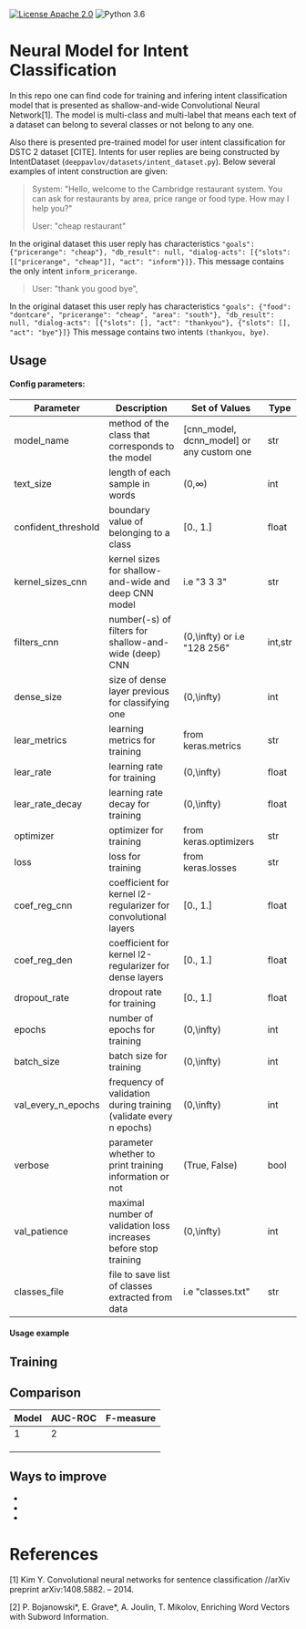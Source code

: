 [![License Apache 2.0](https://img.shields.io/badge/license-Apache%202.0-blue.svg)](/LICENSE.txt)
![Python 3.6](https://img.shields.io/badge/python-3.6-green.svg)

# Neural Model for Intent Classification

In this repo one can find code for training and infering intent classification model
that is presented as shallow-and-wide Convolutional Neural Network[1]. 
The model is multi-class and multi-label that means each text of a dataset 
can belong to several classes or not belong to any one.

Also there is presented pre-trained model for user intent classification for DSTC 2 dataset [CITE].
Intents for user replies are being constructed by IntentDataset (`deeppavlov/datasets/intent_dataset.py`).
Below several examples of intent construction are given:

> System: "Hello, welcome to the Cambridge restaurant system. You can ask for restaurants by area, price range or food type. How may I help you?"
>
> User: "cheap restaurant"

In the original dataset this user reply has characteristics
`"goals": {"pricerange": "cheap"}, "db_result": null, "dialog-acts": [{"slots": [["pricerange", "cheap"]], "act": "inform"}]}`.
This message contains the only intent `inform_pricerange`.

> User: "thank you good bye",

In the original dataset this user reply has characteristics 
`"goals": {"food": "dontcare", "pricerange": "cheap", "area": "south"}, "db_result": null, "dialog-acts": [{"slots": [], "act": "thankyou"}, {"slots": [], "act": "bye"}]}`
This message contains two intents `(thankyou, bye)`.


## Usage

#### Config parameters:  

|   Parameter         |  Description                                                      | Set of Values                                 | Type    |
|---------------------|-------------------------------------------------------------------|-----------------------------------------------|---------|
| model_name          | method of the class that corresponds to the model                 | \[cnn_model, dcnn_model\] or any custom one   | str     |
| text_size           | length of each sample in words                                    |  (0,$\infty$)                                 | int     |
| confident_threshold | boundary value of belonging to a class                            |   \[0., 1.\]                                  | float   |
| kernel_sizes_cnn    | kernel sizes for shallow-and-wide and deep CNN model              |  i.e "3 3 3"                                  | str     |
| filters_cnn         | number(-s) of filters for shallow-and-wide (deep) CNN             | (0,\infty) or i.e "128 256"                   | int,str |  
| dense_size          | size of dense layer previous for classifying one                  |    (0,\infty)                                 | int     |
| lear_metrics        | learning metrics for training                                     | from keras.metrics                            | str     |
| lear_rate           | learning rate for training                                        |    (0,\infty)                                 | float   |
| lear_rate_decay     | learning rate decay for training                                  |    (0,\infty)                                 | float   |
| optimizer           | optimizer for training                                            | from keras.optimizers                         | str     |
| loss                | loss for training                                                 | from keras.losses                             | str     |
| coef_reg_cnn        | coefficient for kernel l2-regularizer for convolutional layers    |   \[0., 1.\]                                  | float   |
| coef_reg_den        | coefficient for kernel l2-regularizer for dense layers            |   \[0., 1.\]                                  | float   |
| dropout_rate        | dropout rate for training                                         |   \[0., 1.\]                                  | float   |
| epochs              | number of epochs for training                                     |   (0,\infty)                                  |  int    |
| batch_size          | batch size for training                                           |   (0,\infty)                                  |  int    |
| val_every_n_epochs  | frequency of validation during training (validate every n epochs) |  (0,\infty)                                   |  int    |
| verbose             | parameter whether to print training information or not            |  (True, False)                                | bool    |
| val_patience        | maximal number of validation loss increases before stop training  |   (0,\infty)                                  |  int    |
| classes_file        | file to save list of classes extracted from data                  | i.e "classes.txt"                             | str     |


      
#### Usage example


## Training


## Comparison



|             Model                          |  AUC-ROC  | F-measure | 
|--------------------------------------------|-----------|-----------|
| 1                                          | 2         |           | 
|                                            |           |           | 
|                                            |           |           | 
|                                            |           |           |

## Ways to improve

* 
*
*

# References

[1] Kim Y. Convolutional neural networks for sentence classification //arXiv preprint arXiv:1408.5882. – 2014.

[2] P. Bojanowski*, E. Grave*, A. Joulin, T. Mikolov, Enriching Word Vectors with Subword Information.